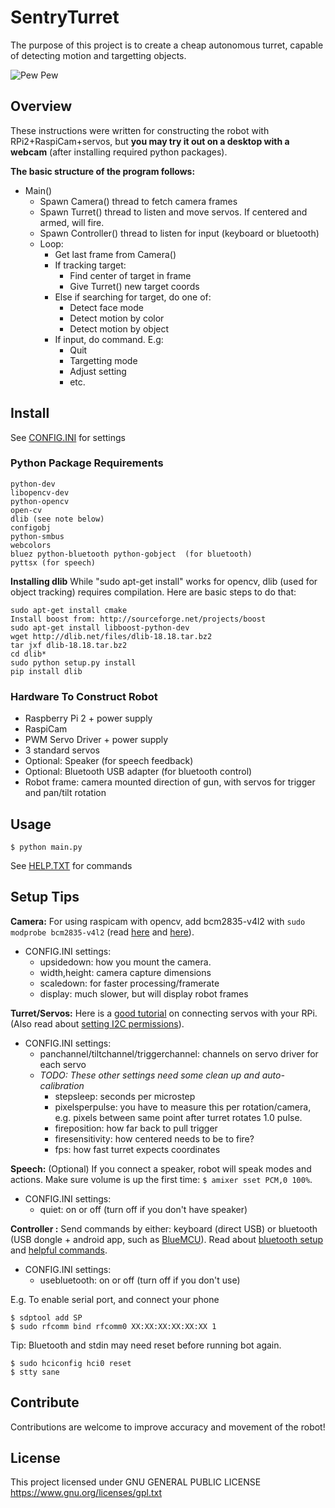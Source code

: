 # SentryTurret

The purpose of this project is to create a cheap autonomous turret, capable of detecting motion and targetting objects.

![Pew Pew](https://raw.githubusercontent.com/steve-vincent/SentryTurret/master/robot.png "Working Example")

## Overview

These instructions were written for constructing the robot with RPi2+RaspiCam+servos, but **you may try it out on a desktop with a webcam** (after installing required python packages).

**The basic structure of the program follows:**
- Main()
    - Spawn Camera() thread to fetch camera frames
    - Spawn Turret() thread to listen and move servos. If centered and armed, will fire.
    - Spawn Controller() thread to listen for input (keyboard or bluetooth)
    - Loop:
        - Get last frame from Camera()
        - If tracking target:
            - Find center of target in frame
            - Give Turret() new target coords
        - Else if searching for target, do one of:
            - Detect face mode
            - Detect motion by color
            - Detect motion by object
        - If input, do command. E.g:
            - Quit
            - Targetting mode
            - Adjust setting
            - etc.

## Install

See [CONFIG.INI](https://github.com/steve-vincent/SentryTurret/blob/master/bot/config.ini)  for settings

### Python Package Requirements
~~~
python-dev
libopencv-dev
python-opencv
open-cv
dlib (see note below)
configobj
python-smbus
webcolors
bluez python-bluetooth python-gobject  (for bluetooth)
pyttsx (for speech)
~~~

**Installing dlib**
While "sudo apt-get install" works for opencv, dlib (used for object tracking) requires compilation. Here are basic steps to do that:
~~~
sudo apt-get install cmake
Install boost from: http://sourceforge.net/projects/boost
sudo apt-get install libboost-python-dev
wget http://dlib.net/files/dlib-18.18.tar.bz2
tar jxf dlib-18.18.tar.bz2
cd dlib*
sudo python setup.py install
pip install dlib
~~~

### Hardware To Construct Robot
- Raspberry Pi 2 + power supply
- RaspiCam
- PWM Servo Driver + power supply
- 3 standard servos
- Optional: Speaker (for speech feedback)
- Optional: Bluetooth USB adapter (for bluetooth control)
- Robot frame: camera mounted direction of gun, with servos for trigger and pan/tilt rotation

## Usage

`$ python main.py`

See [HELP.TXT](https://github.com/steve-vincent/SentryTurret/blob/master/help.txt)  for commands

## Setup Tips

**Camera:**
For using raspicam with opencv, add bcm2835-v4l2 with `sudo modprobe bcm2835-v4l2` (read [here](http://raspberrypi.stackexchange.com/questions/17068/using-opencv-with-raspicam-and-python)  and [here](https://www.raspberrypi.org/forums/viewtopic.php?f=43&t=94381)).
- CONFIG.INI settings: 
    - upsidedown: how you mount the camera.
    - width,height: camera capture dimensions
    - scaledown: for faster processing/framerate
    - display: much slower, but will display robot frames

**Turret/Servos:**
Here is a [good tutorial](https://learn.adafruit.com/adafruit-16-channel-servo-driver-with-raspberry-pi) on connecting servos with your RPi. (Also read about [setting I2C permissions](http://www.raspberrypi.org/forums/viewtopic.php?p=238003#p238003)).
- CONFIG.INI settings: 
    - panchannel/tiltchannel/triggerchannel: channels on servo driver for each servo
    - *TODO: These other settings need some clean up and auto-calibration*
        - stepsleep: seconds per microstep
        - pixelsperpulse: you have to measure this per rotation/camera, e.g. pixels between same point after turret rotates 1.0 pulse.
        - fireposition: how far back to pull trigger
        - firesensitivity: how centered needs to be to fire?
        - fps: how fast turret expects coordinates


**Speech:** (Optional)
If you connect a speaker, robot will speak modes and actions. Make sure volume is up the first time: `$ amixer sset PCM,0 100%`. 
- CONFIG.INI settings: 
    - quiet: on or off (turn off if you don't have speaker)

**Controller :** 
Send commands by either: keyboard (direct USB) or bluetooth (USB dongle + android app, such as [BlueMCU](https://play.google.com/store/apps/details?id=com.bluetooth.BlueMCU&hl=en)). Read about [bluetooth setup](https://github.com/metachris/android-bluetooth-spp) and [helpful commands](https://www.raspberrypi.org/forums/viewtopic.php?p=521067).
- CONFIG.INI settings: 
    - usebluetooth: on or off (turn off if you don't use)

E.g. To enable serial port, and connect your phone
~~~
$ sdptool add SP
$ sudo rfcomm bind rfcomm0 XX:XX:XX:XX:XX:XX 1
~~~
Tip: Bluetooth and stdin may need reset before running bot again.
~~~
$ sudo hciconfig hci0 reset
$ stty sane
~~~


## Contribute

Contributions are welcome to improve accuracy and movement of the robot!

## License

This project licensed under GNU GENERAL PUBLIC LICENSE
https://www.gnu.org/licenses/gpl.txt
